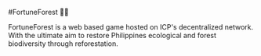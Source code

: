#FortuneForest 🌴🌳

FortuneForest is a web based game hosted on ICP's decentralized network. With the ultimate aim to restore Philippines ecological and forest biodiversity through reforestation.
